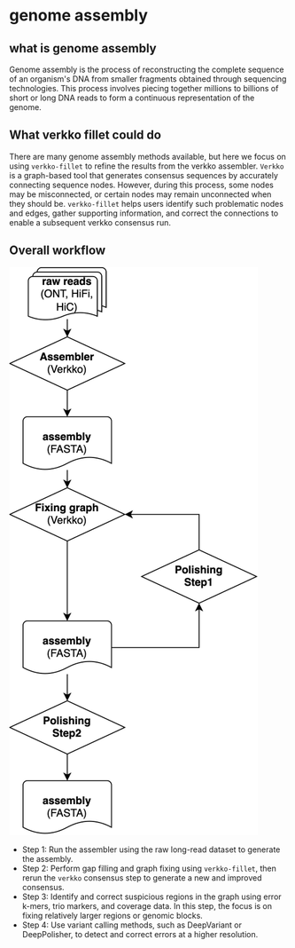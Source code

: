 # genome assembly

## what is genome assembly
Genome assembly is the process of reconstructing the complete sequence of an organism's DNA from smaller fragments obtained through sequencing technologies. This process involves piecing together millions to billions of short or long DNA reads to form a continuous representation of the genome.

## What verkko fillet could do
There are many genome assembly methods available, but here we focus on using `verkko-fillet` to refine the results from the verkko assembler. `Verkko` is a graph-based tool that generates consensus sequences by accurately connecting sequence nodes. However, during this process, some nodes may be misconnected, or certain nodes may remain unconnected when they should be. `verkko-fillet` helps users identify such problematic nodes and edges, gather supporting information, and correct the connections to enable a subsequent verkko consensus run.

## Overall workflow
![overallworkflow](../../data/test_giraffe/fig/giraffe_complete_verkko-genomeassembly.drawio.svg)

* Step 1: Run the assembler using the raw long-read dataset to generate the assembly.
* Step 2: Perform gap filling and graph fixing using `verkko-fillet`, then rerun the `verkko` consensus step to generate a new and improved consensus.
* Step 3: Identify and correct suspicious regions in the graph using error k-mers, trio markers, and coverage data. In this step, the focus is on fixing relatively larger regions or genomic blocks.
* Step 4: Use variant calling methods, such as DeepVariant or DeepPolisher, to detect and correct errors at a higher resolution.
